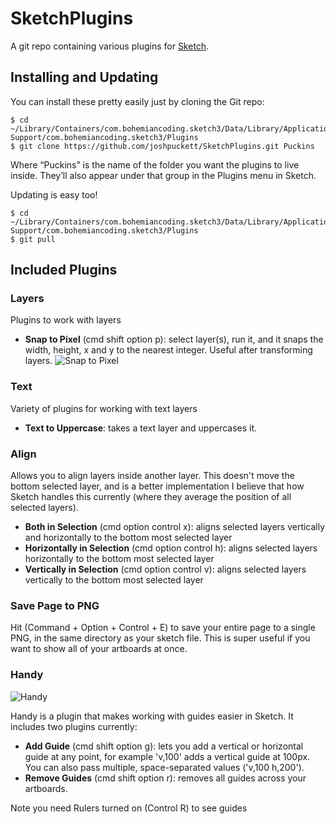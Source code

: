 SketchPlugins
=============

A git repo containing various plugins for [Sketch](http://bohemiancoding.com/sketch/).

## Installing and Updating
You can install these pretty easily just by cloning the Git repo:

```
$ cd ~/Library/Containers/com.bohemiancoding.sketch3/Data/Library/Application\ Support/com.bohemiancoding.sketch3/Plugins
$ git clone https://github.com/joshpuckett/SketchPlugins.git Puckins
```

Where “Puckins” is the name of the folder you want the plugins to live inside. They’ll also appear under that group in the Plugins menu in Sketch.

Updating is easy too!

```
$ cd ~/Library/Containers/com.bohemiancoding.sketch3/Data/Library/Application\ Support/com.bohemiancoding.sketch3/Plugins
$ git pull
```

## Included Plugins

### Layers
Plugins to work with layers

* __Snap to Pixel__ (cmd shift option p): select layer(s), run it, and it snaps the width, height, x and y to the nearest integer. Useful after transforming layers.
![Snap to Pixel](https://dl.dropboxusercontent.com/u/144234624/Sketch/snapToPixel.gif)



### Text
Variety of plugins for working with text layers

* __Text to Uppercase__: takes a text layer and uppercases it.

### Align
Allows you to align layers inside another layer. This doesn't move the bottom selected layer, and is a better implementation I believe that how Sketch handles this currently (where they average the position of all selected layers).

* __Both in Selection__ (cmd option control x): aligns selected layers vertically and horizontally to the bottom most selected layer
* __Horizontally in Selection__ (cmd option control h): aligns selected layers horizontally to the bottom most selected layer
* __Vertically in Selection__ (cmd option control v): aligns selected layers vertically to the bottom most selected layer

### Save Page to PNG
Hit (Command + Option + Control + E) to save your entire page to a single PNG, in the same directory as your sketch file. This is super useful if you want to show all of your artboards at once.

### Handy
![Handy](https://dl.dropboxusercontent.com/u/144234624/Sketch/handy.png)

Handy is a plugin that makes working with guides easier in Sketch. It includes two plugins currently:
* __Add Guide__ (cmd shift option g): lets you add a vertical or horizontal guide at any point, for example 'v,100' adds a vertical guide at 100px. You can also pass multiple, space-separated values ('v,100 h,200').
* __Remove Guides__ (cmd shift option r): removes all guides across your artboards.

Note you need Rulers turned on (Control R) to see guides
